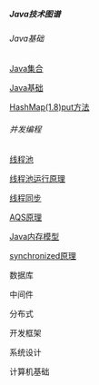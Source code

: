 ##### Java技术图谱

###### Java基础

[Java集合](https://www.processon.com/view/link/5d63e96ce4b0869fa423046e)

[Java基础](https://www.processon.com/view/link/5d67c27ee4b09176f3046929)

[HashMap(1.8)put方法](https://www.processon.com/view/link/5d61555ae4b0d780770ad813)



###### 并发编程

[线程池](https://www.processon.com/view/link/5ede3ec707912965e7d9d183)

[线程池运行原理](https://www.processon.com/view/link/5d627381e4b0869fa42167e0)

[线程同步](https://www.processon.com/view/link/5d6b4187e4b0ee8929c3e8ca)

[AQS原理](https://www.processon.com/view/link/5eed73416376891e81da1526)

[Java内存模型](https://www.processon.com/view/link/5eed8362e401fd1fd2a1a8b2)

[synchronized原理](https://www.processon.com/view/link/5d6cae12e4b0ee8929c4ddc9)



数据库



中间件

分布式

开发框架

系统设计

计算机基础
